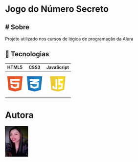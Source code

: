 <h1>Jogo do Número Secreto</h1>

<h2># Sobre</h2>
<p>Projeto utilizado nos cursos de lógica de programação da Alura</p>

## 🚀 Tecnologias

| HTML5 | CSS3 | JavaScript |
|-------|------|------------|
| <p align="center"><img src="https://raw.githubusercontent.com/Caroline-stack/Banco-de-midia/7971e0bef214a1fa9c7036f9421028ec48e1ee30/html-1.svg" alt="Imagem HTML5" width="50px" height="50px"></p> | <p align="center"><img src="https://raw.githubusercontent.com/Caroline-stack/Banco-de-midia/7971e0bef214a1fa9c7036f9421028ec48e1ee30/css-3.svg" alt="Imagem CSS3" width="50px" height="50px"></p> | <p align="center"><img src="https://raw.githubusercontent.com/Caroline-stack/Banco-de-midia/7971e0bef214a1fa9c7036f9421028ec48e1ee30/javascript-1.svg" alt="Imagem JavaScript" width="50px" height="50px"></p> |

# Autora

<img src="https://github.com/Caroline-stack/Banco-de-midia/blob/main/professional_neutral_photo.png?raw=true" alt="Foto da autora" width="75px" height="100px">



